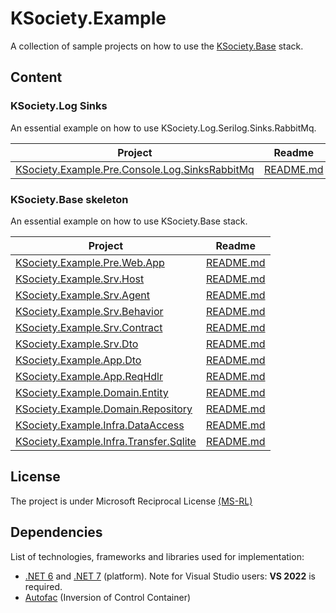 # KSociety.Example

A collection of sample projects on how to use the [KSociety.Base](https://github.com/K-Society/KSociety.Base) stack.

## Content

### KSociety.Log Sinks 

An essential example on how to use KSociety.Log.Serilog.Sinks.RabbitMq.

| Project | Readme |
| ------------- | ------------- |
| [KSociety.Example.Pre.Console.Log.SinksRabbitMq](https://github.com/K-Society/KSociety.Example/tree/master/Src/01/01/Console/Log/KSociety.Example.Pre.Console.Log.SinksRabbitMq) | [README.md](https://github.com/K-Society/KSociety.Example/tree/master/docs/KSociety.Example.Pre.Console.Log.SinksRabbitMq) |

### KSociety.Base skeleton

An essential example on how to use KSociety.Base stack.

| Project | Readme |
| ------------- | ------------- |
| [KSociety.Example.Pre.Web.App](https://github.com/K-Society/KSociety.Example/tree/master/Src/01/01/Web/KSociety.Example.Pre.Web.App) | [README.md](https://github.com/K-Society/KSociety.Example/tree/master/docs/KSociety.Example.Pre.Web.App) |
| [KSociety.Example.Srv.Host](https://github.com/K-Society/KSociety.Example/tree/master/Src/01/02/Host/KSociety.Example.Srv.Host) | [README.md](https://github.com/K-Society/KSociety.Example/tree/master/docs/KSociety.Example.Srv.Host) |
| [KSociety.Example.Srv.Agent](https://github.com/K-Society/KSociety.Example/tree/master/Src/01/02/KSociety.Example.Srv.Agent) | [README.md](https://github.com/K-Society/KSociety.Example/tree/master/docs/KSociety.Example.Srv.Agent) |
| [KSociety.Example.Srv.Behavior](https://github.com/K-Society/KSociety.Example/tree/master/Src/01/02/KSociety.Example.Srv.Behavior) | [README.md](https://github.com/K-Society/KSociety.Example/tree/master/docs/KSociety.Example.Srv.Behavior) |
| [KSociety.Example.Srv.Contract](https://github.com/K-Society/KSociety.Example/tree/master/Src/01/02/KSociety.Example.Srv.Contract) | [README.md](https://github.com/K-Society/KSociety.Example/tree/master/docs/KSociety.Example.Srv.Contract) |
| [KSociety.Example.Srv.Dto](https://github.com/K-Society/KSociety.Example/tree/master/Src/01/02/KSociety.Example.Srv.Dto) | [README.md](https://github.com/K-Society/KSociety.Example/tree/master/docs/KSociety.Example.Srv.Dto) |
| [KSociety.Example.App.Dto](https://github.com/K-Society/KSociety.Example/tree/master/Src/01/03/KSociety.Example.App.Dto) | [README.md](https://github.com/K-Society/KSociety.Example/tree/master/docs/KSociety.Example.App.Dto) |
| [KSociety.Example.App.ReqHdlr](https://github.com/K-Society/KSociety.Example/tree/master/Src/01/03/KSociety.Example.App.ReqHdlr) | [README.md](https://github.com/K-Society/KSociety.Example/tree/master/docs/KSociety.Example.App.ReqHdlr) |
| [KSociety.Example.Domain.Entity](https://github.com/K-Society/KSociety.Example/tree/master/Src/01/05/KSociety.Example.Domain.Entity) | [README.md](https://github.com/K-Society/KSociety.Example/tree/master/docs/KSociety.Example.Domain.Entity) |
| [KSociety.Example.Domain.Repository](https://github.com/K-Society/KSociety.Example/tree/master/Src/01/05/KSociety.Example.Domain.Repository) | [README.md](https://github.com/K-Society/KSociety.Example/tree/master/docs/KSociety.Example.Domain.Repository) |
| [KSociety.Example.Infra.DataAccess](https://github.com/K-Society/KSociety.Example/tree/master/Src/01/06/KSociety.Example.Infra.DataAccess) | [README.md](https://github.com/K-Society/KSociety.Example/tree/master/docs/KSociety.Example.Infra.DataAccess) |
| [KSociety.Example.Infra.Transfer.Sqlite](https://github.com/K-Society/KSociety.Example/tree/master/Src/01/06/KSociety.Example.Infra.Transfer.Sqlite) | [README.md](https://github.com/K-Society/KSociety.Example/tree/master/docs/KSociety.Example.Infra.Transfer.Sqlite) |


## License
The project is under Microsoft Reciprocal License [(MS-RL)](http://www.opensource.org/licenses/MS-RL)

## Dependencies

List of technologies, frameworks and libraries used for implementation:

- [.NET 6](https://dotnet.microsoft.com/download/dotnet/6.0) and [.NET 7](https://dotnet.microsoft.com/download/dotnet/7.0) (platform). Note for Visual Studio users: **VS 2022** is required.
- [Autofac](https://autofac.org/) (Inversion of Control Container)